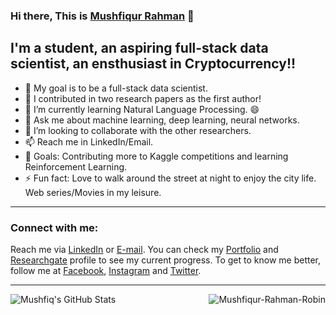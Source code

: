 ### Hi there, This is [Mushfiqur Rahman][website] 👋

## I'm a student, an aspiring full-stack data scientist, an ensthusiast in Cryptocurrency!!

- 🏁 My goal is to be a full-stack data scientist.
- 🔭 I contributed in two research papers as the first author! 
- 🌱 I’m currently learning Natural Language Processing. 😄
- 💬 Ask me about machine learning, deep learning, neural networks.
- 👯 I’m looking to collaborate with the other researchers.
- 📫 Reach me in LinkedIn/Email.
- 🥅 Goals: Contributing more to Kaggle competitions and learning Reinforcement Learning.
- ⚡ Fun fact: Love to walk around the street at night to enjoy the city life. Web series/Movies in my leisure.

---

### Connect with me:

Reach me via [LinkedIn][linkedin] or [E-mail](mailto:mushfiqur.rahman.robin@gmail.com). You can check my [Portfolio][website] and [Researchgate][researchgate] profile to see my current progress. To get to know me better, follow me at [Facebook][facebook], [Instagram][instagram] and [Twitter][twitter].

---


[<img align="left" alt="Mushfiq's GitHub Stats" src="https://github-readme-stats.vercel.app/api?username=Mushfiqur-Rahman-Robin&show_icons=true&theme=radical"/>](https://github.com/Mushfiqur-Rahman-Robin/)

<p><img align='right' src="https://komarev.com/ghpvc/?username=Mushfiqur-Rahman-Robin" alt="Mushfiqur-Rahman-Robin" /> </p>



[website]: https://mushfiqur-rahman-robin.github.io/Portfolio/
[twitter]: https://twitter.com/MushfiqurRobin
[instagram]: https://www.instagram.com/mushfiqur._.rahman/
[linkedin]: https://www.linkedin.com/in/mushfiqur--rahman/
[researchgate]: https://www.researchgate.net/profile/Md-Rahman-1100
[facebook]: https://www.facebook.com/mushfiqur.rahman.78/